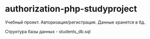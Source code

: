 # authorization-php-studyproject

Учебный проект. Авторизация/регистрация. Данные хранятся в бд.

Структура базы данных - students_db.sql